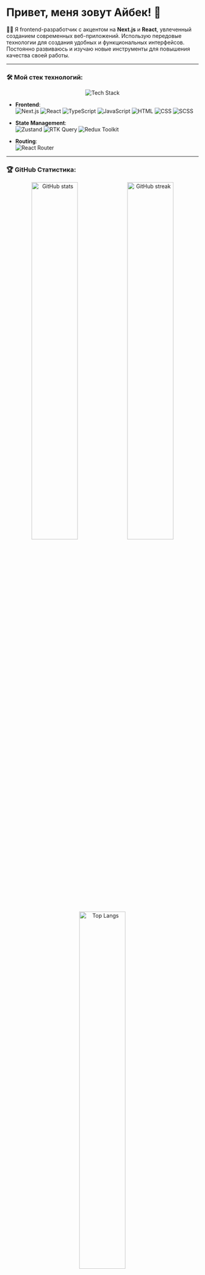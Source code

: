 # Привет, меня зовут Айбек! 👋

🧑‍💻 Я frontend-разработчик с акцентом на **Next.js** и **React**, увлеченный созданием современных веб-приложений. Использую передовые технологии для создания удобных и функциональных интерфейсов. Постоянно развиваюсь и изучаю новые инструменты для повышения качества своей работы.

---

### 🛠️ Мой стек технологий:

<div align="center">
  <img src="https://skillicons.dev/icons?i=nextjs,react,ts,js,html,css,sass,redux" alt="Tech Stack" />
</div>

- **Frontend**:  
  ![Next.js](https://img.shields.io/badge/Next.js-000000?style=for-the-badge&logo=next.js&logoColor=white)
  ![React](https://img.shields.io/badge/React-61DAFB?style=for-the-badge&logo=react&logoColor=white)
  ![TypeScript](https://img.shields.io/badge/TypeScript-007ACC?style=for-the-badge&logo=typescript&logoColor=white)
  ![JavaScript](https://img.shields.io/badge/JavaScript-F7DF1E?style=for-the-badge&logo=javascript&logoColor=black)
  ![HTML](https://img.shields.io/badge/HTML5-E34F26?style=for-the-badge&logo=html5&logoColor=white)
  ![CSS](https://img.shields.io/badge/CSS3-1572B6?style=for-the-badge&logo=css3&logoColor=white)
  ![SCSS](https://img.shields.io/badge/SCSS-CC6699?style=for-the-badge&logo=sass&logoColor=white)

- **State Management**:  
  ![Zustand](https://img.shields.io/badge/Zustand-764ABC?style=for-the-badge&logo=zotero&logoColor=white) 
  ![RTK Query](https://img.shields.io/badge/RTK%20Query-764ABC?style=for-the-badge&logo=redux&logoColor=white) 
  ![Redux Toolkit](https://img.shields.io/badge/Redux%20Toolkit-764ABC?style=for-the-badge&logo=redux&logoColor=white)

- **Routing**:  
  ![React Router](https://img.shields.io/badge/React%20Router-CA4245?style=for-the-badge&logo=react-router&logoColor=white)

---

### 🏆 GitHub Статистика:

<div align="center">
  <img src="https://github-readme-stats.vercel.app/api?username=Aibekdew&show_icons=true&theme=radical" alt="GitHub stats" width="49%"/>
  <img src="https://github-readme-streak-stats.herokuapp.com/?user=Aibekdew&theme=radical" alt="GitHub streak" width="49%"/>
  <br>
  <img src="https://github-readme-stats.vercel.app/api/top-langs/?username=Aibekdew&layout=compact&theme=radical" alt="Top Langs" width="49%">
</div>

---

### 🚀 Проекты и опыт:

- 💻 **Фокус на Next.js и React**: Работаю над высокопроизводительными и SEO-оптимизированными веб-приложениями.
- 📈 **Оптимизация производительности**: Внедряю лучшие практики для ускорения загрузки страниц и улучшения UX.
- 💡 **UI/UX дизайн**: Создаю современные, интуитивно понятные и удобные интерфейсы.

---

### 🔍 В поиске возможностей:

- 🔄 Заинтересован в проектах, где можно применить свои знания в **Next.js**, **React** и TypeScript.
- 🤝 Открыт к сотрудничеству и обмену опытом с другими разработчиками.

---

### 💬 Связаться со мной:

- 📂 GitHub: [Aibekdew](https://github.com/Aibekdew)
- 📧 Email: mannapovajbek86@почта.com
- 💼 LinkedIn: [Ваш профиль LinkedIn](https://linkedin.com/in/ваш-логин)
- 💬 Telegram: (https://t.me/mannapovaibek)

---

### 🎯 Цели на 2024 год:

- 🔹 Глубже изучить возможности **Next.js** и **React**.
- 🔹 Разработать и опубликовать open-source проекты.
- 🔹 Развить навыки работы с TypeScript и улучшить опыт в Redux Toolkit.

---

### 🌟 Мои любимые технологии:

<div align="center">
  <img src="https://skillicons.dev/icons?i=nextjs,react,ts,js,html,css,sass,redux,git,vscode" alt="Favorite Technologies" />
</div>

---

💬 **Буду рад новым контактам и интересным проектам! Давайте вместе создавать крутые веб-приложения!** 🚀✨
